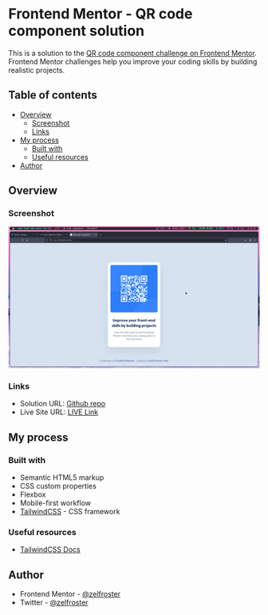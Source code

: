# Frontend Mentor - QR code component solution

This is a solution to the [QR code component challenge on Frontend Mentor](https://www.frontendmentor.io/challenges/qr-code-component-iux_sIO_H). Frontend Mentor challenges help you improve your coding skills by building realistic projects. 

## Table of contents

- [Overview](#overview)
  - [Screenshot](#screenshot)
  - [Links](#links)
- [My process](#my-process)
  - [Built with](#built-with)
  - [Useful resources](#useful-resources)
- [Author](#author)

## Overview

### Screenshot

![](./screenshot.png)

### Links

- Solution URL: [Github repo](https://github.com/zelfroster/frontendMentorProjects/tree/master/QR-Component/qr-code-component-main)
- Live Site URL: [LIVE Link](https://zel-qrcomponent.netlify.app/)

## My process

### Built with

- Semantic HTML5 markup
- CSS custom properties
- Flexbox
- Mobile-first workflow
- [TailwindCSS](https://tailwindcss.com) - CSS framework

### Useful resources

- [TailwindCSS Docs](https://www.tailwindcss.com/docs) 

## Author

- Frontend Mentor - [@zelfroster](https://www.frontendmentor.io/profile/zelfroster)
- Twitter - [@zelfroster](https://www.twitter.com/zelfroster)
